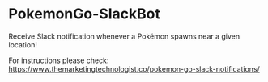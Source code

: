 # PokemonGo-SlackBot
Receive Slack notification whenever a Pokémon spawns near a given location!

For instructions please check:
https://www.themarketingtechnologist.co/pokemon-go-slack-notifications/

